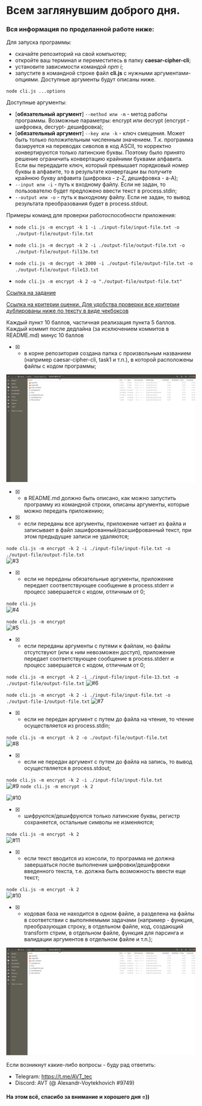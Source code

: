 # Всем заглянувшим доброго дня. 

### Вся информация по проделанной работе ниже:

Для запуска программы:
- скачайте репозиторий на свой компьютер;
- откройте ваш терминал и переместитесь в папку **caesar-cipher-cli**;
- установите зависимости командой *npm i*;
- запустите в командной строке файл **cli.js** c нужными аргументами-опциями. Доступные аргументы будут описаны ниже.
```
node cli.js ...options 
```  

Доступные аргументы:
- [**обязательный аргумент**] ```--method или -m``` - метод работы программы. Возможные параметры: encrypt или decrypt (encrypt - шифровка, decrypt- дешифровка);
- [**обязательный аргумент**] ```--key или -k``` - ключ смещения. Может быть только положительным численным значением. Т.к. программа базируется на переводах сиволов в код ASCII, то корректно конвертируются только латинские буквы. Поэтому было принято решение ограничить конвертацию крайними буквами алфавита. Если вы передадите ключ, который превышает порядковый номер буквы в алфавите, то в результате конвертации вы получите крайнюю букву алфавита (шифровка - z-Z, дешифровка - a-A);
- ```--input или -i``` - путь к входному файлу. Если не задан, то пользователю будет предложено ввести текст в process.stdin;
- ```--output или -o``` - путь к выходному файлу. Если не задан, то вывод результата преобразования будет в process.stdout.

Примеры команд для проверки работоспособности приложения:  
- ```node cli.js -m encrypt -k 1 -i ./input-file/input-file.txt -o ./output-file/output-file.txt```  

- ```node cli.js -m decrypt -k 2 -i ./output-file/output-file.txt -o ./output-file/output-fil13e.txt```  

- ```node cli.js -m decrypt -k 2000 -i ./output-file/output-file.txt -o ./output-file/output-file13.txt```  

- ```node cli.js -m encrypt -k 2 -o "./output-file/output-file.txt"```  

[Ссылка на задание](https://github.com/rolling-scopes-school/nodejs-course-template/blob/master/TASKS.md#task-1-caesar-cipher-cli-tool)  

[Ссылка на критерии оценки. Для удобства проверки все критерии дублированы ниже по тексту в виде чекбоксов](https://github.com/rolling-scopes-school/nodejs-course-template/blob/master/CROSSCHECK.md)  

Каждый пункт 10 баллов, частичная реализация пункта 5 баллов. Каждый коммит после дедлайна (за исключением коммитов в README.md) минус 10 баллов

- [x] - в корне репозитория создана папка с произвольным названием (например caesar-cipher-cli, task1 и т.п.), в которой расположены файлы с кодом программы;
  
![#1](https://raw.githubusercontent.com/Alexandr-Voytekhovich/Caesar-cipher-CLI/master/screenshots/1.png?token=AONCF6ZG6RT52J6GKOKNMJC7PIU56)  
- [x] - в README.md должно быть описано, как можно запустить программу из командной строки, описаны аргументы, которые можно передать приложению;
- [x] - если переданы все аргументы, приложение читает из файла и записывает в файл зашифрованный/расшифрованный текст, при этом предыдущие записи не удаляются;  
  
```node cli.js -m encrypt -k 2 -i ./input-file/input-file.txt -o ./output-file/output-file.txt```  
![#3](https://raw.githubusercontent.com/Alexandr-Voytekhovich/Caesar-cipher-CLI/master/screenshots/3.png?token=AONCF62Z3OPUEIT5KG7CKGK7PIVLE)
- [x] - если не переданы обязательные аргументы, приложение передает соответствующее сообщение в process.stderr и прoцесс завершается с кодом, отличным от 0;  
  
```node cli.js```  
![#4](https://raw.githubusercontent.com/Alexandr-Voytekhovich/Caesar-cipher-CLI/master/screenshots/4.png?token=AONCF6YKDQAJQS4SXDCFPC27PIVP2)  
  
```node cli.js -m encrypt```  
![#5](https://raw.githubusercontent.com/Alexandr-Voytekhovich/Caesar-cipher-CLI/master/screenshots/5.png?token=AONCF63CPYYYKU5CEN7IQPK7PIVRK)
- [x] - если переданы аргументы с путями к файлам, но файлы отсутствуют (или к ним невозможен доступ), приложение передает соответствующее сообщение в process.stderr и прoцесс завершается с кодом, отличным от 0;  
  
```node cli.js -m encrypt -k 2 -i ./input-file/input-file-13.txt -o ./output-file/output-file.txt```
![#6](https://raw.githubusercontent.com/Alexandr-Voytekhovich/Caesar-cipher-CLI/master/screenshots/6.png?token=AONCF67MOITWWMR5V5EOAXS7PIVWE)  
  
```node cli.js -m encrypt -k 2 -i ./input-file/input-file.txt -o ./output-file-1/output-file.txt```
![#7](https://raw.githubusercontent.com/Alexandr-Voytekhovich/Caesar-cipher-CLI/master/screenshots/7.png?token=AONCF622YQMKM2OYUV6FFVC7PIVY6) 
- [x] - если не передан аргумент с путем до файла на чтение, то чтение осуществляется из process.stdin;  
  
```node cli.js -m encrypt -k 2 -o ./output-file/output-file.txt```  
![#8](https://raw.githubusercontent.com/Alexandr-Voytekhovich/Caesar-cipher-CLI/master/screenshots/8.png?token=AONCF65NALNV63X7JXJMVMC7PIV3A)
- [x] - если не передан аргумент с путем до файла на запись, то вывод осуществляется в process.stdout;  
  
```node cli.js -m encrypt -k 2 -i ./input-file/input-file.txt```  
![#9](https://raw.githubusercontent.com/Alexandr-Voytekhovich/Caesar-cipher-CLI/master/screenshots/9.png?token=AONCF65VSTQIQZFVESMK4RS7PIV7G)
```node cli.js -m encrypt -k 2```  
  
![#10](https://raw.githubusercontent.com/Alexandr-Voytekhovich/Caesar-cipher-CLI/master/screenshots/10.png?token=AONCF6ZWHCPXKANY2E4DSNC7PIWE2) 
- [x] - шифруются/дешифруются только латинские буквы, регистр сохраняется, остальные символы не изменяются;  
  
```node cli.js -m encrypt -k 2```  
![#11](https://raw.githubusercontent.com/Alexandr-Voytekhovich/Caesar-cipher-CLI/master/screenshots/11.png?token=AONCF67MM32DLEX4LYQVMX27PIWIM) 
- [x] - если текст вводится из консоли, то программа не должна завершаться после выполнения шифровки/дешифровки введенного текста, т.е. должна быть возможность ввести еще текст;  
  
```node cli.js -m encrypt -k 2```  
![#10](https://raw.githubusercontent.com/Alexandr-Voytekhovich/Caesar-cipher-CLI/master/screenshots/10.png?token=AONCF6ZWHCPXKANY2E4DSNC7PIWE2) 
- [x] - кодовая база не находится в одном файле, а разделена на файлы в соответствии с выполняемыми задачами (например - функция, преобразующая строку, в отдельном файле, код, создающий transform стрим, в отдельном файле, функция для парсинга и валидации аргументов в отдельном файле и т.п.);  
  
![#1](https://raw.githubusercontent.com/Alexandr-Voytekhovich/Caesar-cipher-CLI/master/screenshots/1.png?token=AONCF6ZG6RT52J6GKOKNMJC7PIU56)  
  
Если возникнут какие-либо вопросы - буду рад ответить: 
- Telegram: https://t.me/AVT_tec
- Discord: AVT (@ Alexandr-Voytekhovich #9749)  

#### На этом всё, спасибо за внимание и хорошего дня =))
